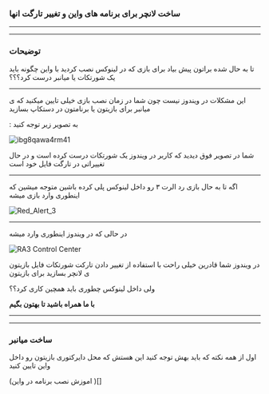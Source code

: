 ### ساخت لانچر برای برنامه های واین و تغییر تارگت انها
____________________________________
____________________________________
### توضیحات



تا به حال شده براتون پیش بیاد برای بازی که در لینوکس نصب کردید با واین چگونه باید یک شورتکات یا میانبر درست کرد؟؟؟

____________________________________


این مشکلات در ویندوز نیست چون شما در زمان نصب بازی خیلی تایین میکنید که ی میانبر برای بازیتون یا برنامتون در دستکاپ بسازید


 : به تصویر زیر توجه کنید 




![ibg8qawa4rm41](https://user-images.githubusercontent.com/61243238/135308809-4b45d46c-53bd-441b-9e59-7249773b93bb.png)




شما در تصویر فوق دیدید که کاربر در ویندوز یک شورتکات درست کرده است و در حال تغییراتی در تارگت فایل خود است 

____________________________________

اگه تا به حال بازی رد الرت ۳ رو داخل لینوکس پلی کرده باشین 
متوجه میشین که اینطوری وارد بازی میشه




![Red_Alert_3](https://user-images.githubusercontent.com/61243238/135309955-4faa5a94-fbff-4a3c-94d2-cbf3f28332cb.jpg)

____________________________________


در حالی که در ویندوز اینطوری وارد میشه 

![RA3 Control Center](https://user-images.githubusercontent.com/61243238/135309823-5cbed472-6886-45f3-8be2-9560a46588a5.png)


در ویندوز شما قادرین خیلی راحت با استفاده از تغییر دادن تارکت شورتکات فایل بازیتون ی لانچر بسازید برای بازیتون 


ولی داخل لینوکس چطوری باید همچین کاری کرد؟؟

__با ما همراه باشید تا بهتون بگیم__

____________________________________
____________________________________

###  ساخت میانبر

اول از همه نکته که باید بهش توجه کنید این هستش که محل دایرکتوری بازیتون رو داخل واین تایین کنید  


(اموزش نصب برنامه در واین )[]

 









